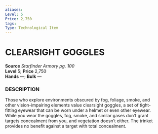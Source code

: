 ```yaml
---
aliases: 
Level: 5 
Price: 2,750
tags: 
Type: Technological Item
---
```


# CLEARSIGHT GOGGLES

**Source** _Starfinder Armory pg. 100_  
**Level** 5; **Price** 2,750  
**Hands** —; **Bulk** —

### DESCRIPTION

Those who explore environments obscured by fog, foliage, smoke, and other vision-impairing elements value clearsight goggles, a set of tight-fitting eyewear that can be worn under a helmet or even other eyewear. While you wear the goggles, fog, smoke, and similar gases don’t grant targets concealment from you, and vegetation doesn’t either. The trinket provides no benefit against a target with total concealment.